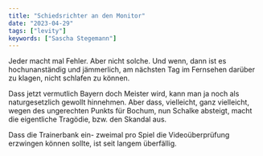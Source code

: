 ```yaml
---
title: "Schiedsrichter an den Monitor"
date: "2023-04-29"
tags: ["levity"]
keywords: ["Sascha Stegemann"]
---
```

Jeder macht mal Fehler. Aber nicht solche. Und wenn, dann ist es hochunanständig und jämmerlich, am nächsten Tag im Fernsehen darüber zu klagen, nicht schlafen zu können. 

Dass jetzt vermutlich Bayern doch Meister wird, kann man ja noch als naturgesetzlich gewollt hinnehmen. Aber dass, vielleicht, ganz vielleicht, wegen des ungerechten Punkts für Bochum, nun Schalke absteigt, macht die eigentliche Tragödie, bzw. den Skandal aus.

Dass die Trainerbank ein- zweimal pro Spiel die Videoüberprüfung erzwingen können sollte, ist seit langem überfällig.